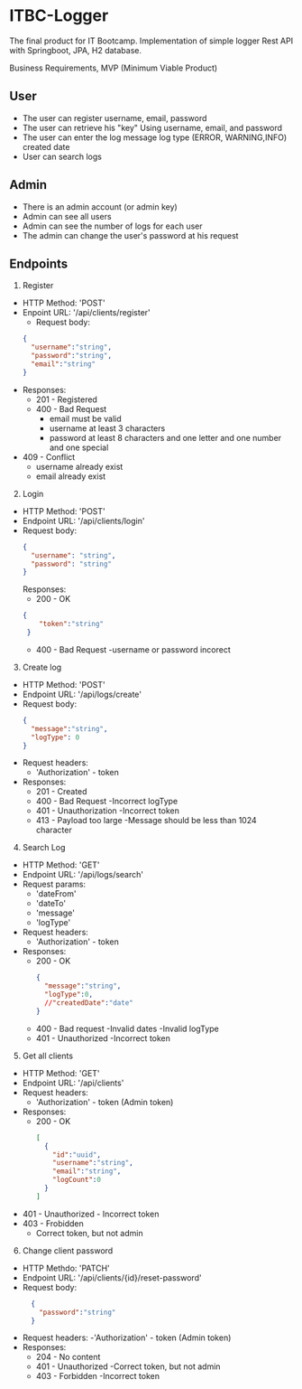 # ITBC-Logger
The final product for IT Bootcamp. Implementation of simple logger Rest API with Springboot, JPA, H2 database. 

Business Requirements, MVP (Minimum Viable Product)
## User
- The user can register
username, email, password
- The user can retrieve his "key"
Using username, email, and password
- The user can enter the log
message
log type (ERROR, WARNING,INFO)
created date
- User can search logs

## Admin
- There is an admin account (or admin key)
- Admin can see all users
- Admin can see the number of logs for each user
- The admin can change the user's password at his request

## Endpoints

1. Register
  - HTTP Method: 'POST'
  - Enpoint URL: '/api/clients/register'
    - Request body:
    ```json
    {
      "username":"string",
      "password":"string",
      "email":"string"
    }
    ```
  - Responses:
    - 201 - Registered
    - 400 - Bad Request
      - email must be valid
      - username at least 3 characters
      - password at least 8 characters and one letter and one number and one special
  - 409 - Conflict
      - username already exist
      - email already exist

2. Login
  - HTTP Method: 'POST'
  - Endpoint URL: '/api/clients/login'
  - Request body:
    ```json
    {
      "username": "string",
      "password": "string"
    }
    ```
    Responses:
      - 200 - OK
      ```json
      {
          "token":"string"
       }
      ```
      - 400 - Bad Request
        -username or password incorect

3. Create log
  - HTTP Method: 'POST'
  - Endpoint URL: '/api/logs/create'
  - Request body:
    ```json
    {
      "message":"string",
      "logType": 0
    }
    ```
  - Request headers:
     - 'Authorization' - token
  - Responses:
     - 201 - Created
     - 400 - Bad Request
       -Incorrect logType
     - 401 - Unauthorization
        -Incorrect token
     - 413 - Payload too large
        -Message should be less than 1024 character
4. Search Log
  - HTTP Method: 'GET'
  - Endpoint URL: '/api/logs/search'
  - Request params:
    - 'dateFrom'
    - 'dateTo'
    - 'message'
    - 'logType'
  - Request headers:
    - 'Authorization' - token
  - Responses:
    - 200 - OK
      ```json 
      {
        "message":"string",
        "logType":0,
        //"createdDate":"date"
      }
      ```
    - 400 - Bad request
      -Invalid dates
      -Invalid logType
    - 401 - Unauthorized
      -Incorrect token
5. Get all clients
  - HTTP Method: 'GET'
  - Endpoint URL: '/api/clients'
  - Request headers:
    - 'Authorization' - token (Admin token)
  - Responses:
    - 200 - OK
      ```json
      [
        {
          "id":"uuid",
          "username":"string",
          "email":"string",
          "logCount":0
        }
      ]
      ```
   - 401 - Unauthorized
    - Incorrect token
   - 403 - Frobidden
     - Correct token, but not admin

6. Change client password
  - HTTP Methdo: 'PATCH'
  - Endpoint URL: '/api/clients/{id}/reset-password'
  - Request body:
    ```json
      {
        "password":"string"
      }
    ```
   - Request headers:
     -'Authorization' - token (Admin token)
   - Responses:
     - 204 - No content      
     - 401 - Unauthorized
      -Correct token, but not admin
     - 403 - Forbidden
      -Incorrect token

